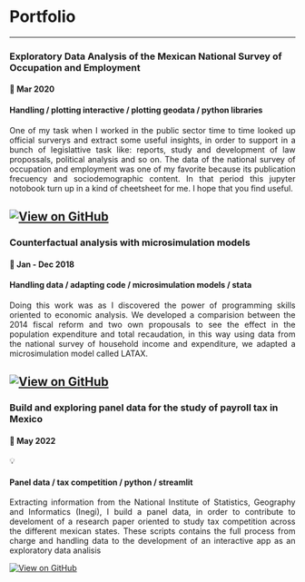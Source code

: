 # Portfolio
---

### Exploratory Data Analysis of the Mexican National Survey of Occupation and Employment
#### 📅 Mar 2020

#### Handling / plotting interactive / plotting geodata / python libraries

<div align = "justify">One of my task when I worked in the public sector time to time looked up official surverys and extract some useful insights, in order to support in a bunch of legislattive task like: reports, study and development of law propossals, political analysis and so on. The data of the national survey of occupation and employment was one of my favorite because its publication frecuency and sociodemographic content. In that period this jupyter notobook turn up in a kind of cheetsheet for me. I hope that you find useful.</div> 

[![View on GitHub](https://img.shields.io/badge/GitHub-View_on_GitHub-blue?logo=GitHub)](https://github.com/harellano1)
---

### Counterfactual analysis with microsimulation models
#### 📅 Jan - Dec 2018

#### Handling data / adapting code / microsimulation models / stata

<div align = "justify">Doing this work was as I discovered the power of programming skills oriented to economic analysis. We developed a comparision between the 2014 fiscal reform and two own propousals to see the effect in the population expenditure and total recaudation, in this way using data from the national survey of household income and expenditure, we adapted a microsimulation model called LATAX.</div> 

[![View on GitHub](https://img.shields.io/badge/GitHub-View_on_GitHub-blue?logo=GitHub)](https://github.com/harellano1)
---

### Build and exploring panel data for the study of payroll tax in Mexico
#### 📅 May 2022
:bulb: 
#### Panel data / tax competition / python / streamlit

<div align = "justify">Extracting information from the National Institute of Statistics, Geography and Informatics (Inegi), I build a panel data, in order to contribute to develoment of a research paper oriented to study tax competition across the different mexican states. These scripts contains the full process from charge and handling data to the development of an interactive app as an exploratory data analisis</div> 


[![View on GitHub](https://img.shields.io/badge/GitHub-View_on_GitHub-blue?logo=GitHub)](https://github.com/harellano1)
